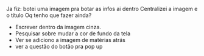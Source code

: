 Ja fiz: botei uma imagem pra botar as infos ai dentro 
Centralizei a imagem e o título
Oq tenho que fazer ainda?
- Escrever dentro da imagem cinza.
- Pesquisar sobre mudar a cor de fundo da tela
- Ver se adiciono a imagem de matérias atrás
- ver a questão do botão pra pop up